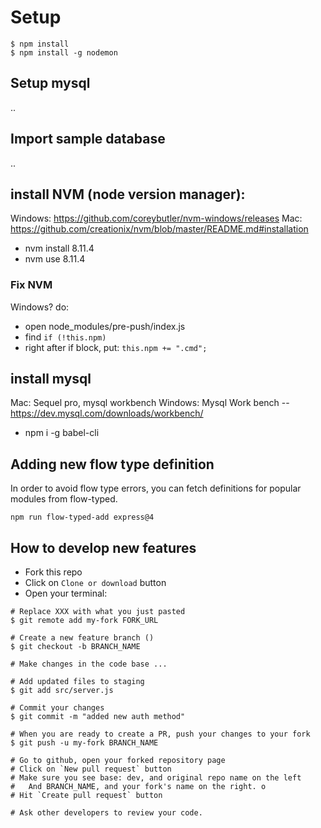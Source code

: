 # Setup

```
$ npm install
$ npm install -g nodemon
```

## Setup mysql
..

## Import sample database
..


## install NVM (node version manager):
Windows: https://github.com/coreybutler/nvm-windows/releases
Mac: https://github.com/creationix/nvm/blob/master/README.md#installation

- nvm install 8.11.4
- nvm use 8.11.4

### Fix NVM

Windows? do:
- open node_modules/pre-push/index.js
- find `if (!this.npm)`
- right after if block, put:
`this.npm += ".cmd";`

## install mysql
Mac: Sequel pro, mysql workbench
Windows: Mysql Work bench -- https://dev.mysql.com/downloads/workbench/


- npm i -g babel-cli

## Adding new flow type definition
In order to avoid flow type errors, you can fetch definitions for popular modules from flow-typed. 

`npm run flow-typed-add express@4`

## How to develop new features

- Fork this repo 
- Click on `Clone or download` button 
- Open your terminal:

```
# Replace XXX with what you just pasted
$ git remote add my-fork FORK_URL

# Create a new feature branch ()
$ git checkout -b BRANCH_NAME

# Make changes in the code base ...

# Add updated files to staging 
$ git add src/server.js

# Commit your changes
$ git commit -m "added new auth method"

# When you are ready to create a PR, push your changes to your fork
$ git push -u my-fork BRANCH_NAME

# Go to github, open your forked repository page
# Click on `New pull request` button
# Make sure you see base: dev, and original repo name on the left
#   And BRANCH_NAME, and your fork's name on the right. o
# Hit `Create pull request` button

# Ask other developers to review your code.
